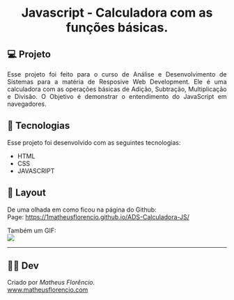 <h1 align="center">Javascript - Calculadora com as funções básicas.</h1>

## 💻 Projeto

<p align="justify">
Esse projeto foi feito para o curso de Análise e Desenvolvimento de Sistemas para a matéria de Resposive Web Development.
Ele é uma calculadora com as operações básicas de Adição, Subtração, Multiplicação e Divisão.
O Objetivo é demonstrar o entendimento do JavaScript em navegadores. 
</p>

## 🚀 Tecnologias

Esse projeto foi desenvolvido com as seguintes tecnologias:

- HTML
- CSS
- JAVASCRIPT

## 🔖 Layout

De uma olhada em como ficou na página do Github: <br>
Page: https://1matheusflorencio.github.io/ADS-Calculadora-JS/

Também um GIF: <br>
<img src="https://raw.githubusercontent.com/1matheusflorencio/ADS-Front-End-Calculadora/main/README%20arquivos/README-calculadora-javascript-matheus.gif">

---

## 👩‍💻 Dev 

Criado por <em>Matheus Florêncio.</em> <br>
www.matheusflorencio.com
